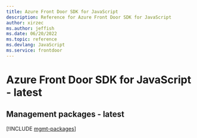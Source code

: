 ```yaml
---
title: Azure Front Door SDK for JavaScript
description: Reference for Azure Front Door SDK for JavaScript
author: xirzec
ms.author: jeffish
ms.date: 06/20/2022
ms.topic: reference
ms.devlang: JavaScript
ms.service: frontdoor
---
```

# Azure Front Door SDK for JavaScript - latest
## Management packages - latest
[!INCLUDE [mgmt-packages](front-door-mgmt-index.md)]

